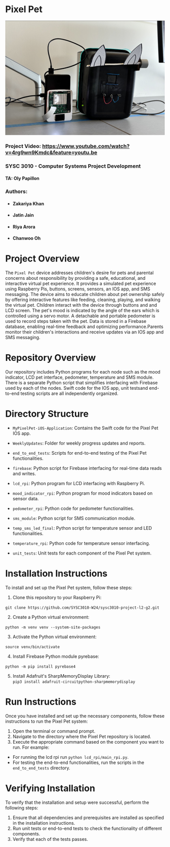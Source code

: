 # Pixel Pet 

![Pixel Pet Deivce](Device.png) 

### Project Video: https://www.youtube.com/watch?v=4rg9wn9Kmdc&feature=youtu.be

### SYSC 3010 - Computer Systems Project Development 

#### TA: Oly Papillon 

### Authors: 

- #### Zakariya Khan 

- #### Jatin Jain 

- #### Riya Arora 

- #### Chanwoo Oh 

# Project Overview  

The `Pixel Pet` device addresses children's desire for pets and parental concerns about responsibility by providing a safe, educational, and interactive virtual pet experience. It provides a simulated pet experience using Raspberry Pis, buttons, screens, sensors, an IOS app, and SMS messaging. The device aims to educate children about pet ownership safely by offering interactive features like feeding, cleaning, playing, and walking the virtual pet. Children interact with the device through buttons and and LCD screen. The pet's mood is indicated by the angle of the ears which is controlled using a servo motor. A detachable and portable pedometer is used to record steps taken with the pet. Data is stored in a Firebase database, enabling real-time feedback and optimizing performance.Parents monitor their children's interactions and receive updates via an IOS app and SMS messaging. 

# Repository Overview 

Our repository includes Python programs for each node such as the mood indicator, LCD pet interface, pedometer, temperature and SMS module. There is a separate Python script that simplifies interfacing with Firebase used by each of the nodes. Swift code for the IOS app, unit testsand end-to-end testing scripts are all independently organized. 

# Directory Structure 

- `MyPixelPet-iOS-Application`: Contains the Swift code for the Pixel Pet IOS app. 

- `WeeklyUpdates`: Folder for weekly progress updates and reports. 

- `end_to_end_tests`: Scripts for end-to-end testing of the Pixel Pet functionalities. 

- `firebase`: Python script for Firebase interfacing for real-time data reads and writes. 

- `lcd_rpi`: Python program for LCD interfacing with Raspberry Pi. 

- `mood_indicator_rpi`: Python program for mood indicators based on sensor data. 

- `pedometer_rpi`: Python code for pedometer functionalities. 

- `sms_module`: Python script for SMS communication module. 

- `temp_sms_led_final`: Python script for temperature sensor and LED functionalities. 

- `temperature_rpi`: Python code for temperature sensor interfacing. 

- `unit_tests`: Unit tests for each component of the Pixel Pet system. 

# Installation Instructions 

To install and set up the Pixel Pet system, follow these steps: 

1. Clone this repository to your Raspberry Pi: <br /> 

`git clone https://github.com/SYSC3010-W24/sysc3010-project-l2-g2.git` 

2. Create a Python virtual environment: <br /> 

`python -m venv venv --system-site-packages` 

3. Activate the Python virtual environment: <br /> 

`source venv/bin/activate` 

4. Install Firebase Python module pyrebase: <br /> 

`python -m pip install pyrebase4` 

5. Install Adafruit's SharpMemoryDisplay Library: <br /> 
`pip3 install adafruit-circuitpython-sharpmemorydisplay` 

# Run Instructions 
Once you have installed and set up the necessary components, follow these instructions to run the Pixel Pet system: 

1. Open the terminal or command prompt. 
2. Navigate to the directory where the Pixel Pet repository is located. 
3. Execute the appropriate command based on the component you want to run. For example: 
- For running the lcd rpi run `python lcd_rpi/main_rpi.py`. 
- For testing the end-to-end functionalities, run the scripts in the `end_to_end_tests` directory. 

  

# Verifying Installation 

To verify that the installation and setup were successful, perform the following steps: 

1. Ensure that all dependencies and prerequisites are installed as specified in the installation instructions. 
2. Run unit tests or end-to-end tests to check the functionality of different components. 
3. Verify that each of the tests passes. 
